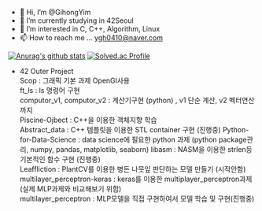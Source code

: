- 👋 Hi, I’m @GihongYim
- 🌱 I’m currently studying in 42Seoul
- 👀 I’m interested in C, C++, Algorithm, Linux
- 📫 How to reach me ... ygh0410@naver.com
<!---- 💞️ I’m looking to collaborate on ....--->

<!---
GihongYim/GihongYim is a ✨ special ✨ repository because its `README.md` (this file) appears on your GitHub profile.
You can click the Preview link to take a look at your changes.
--->
  [![Anurag's github stats](https://github-readme-stats.vercel.app/api?username=GihongYim)](https://github.com/anuraghazra/github-readme-stats)
  [![Solved.ac Profile](http://mazassumnida.wtf/api/generate_badge?boj=ygh0410)](https://solved.ac/ygh0410)

- 42 Outer Project  
  Scop : 그래픽 기본 과제 OpenGl사용  
  ft_ls : ls 명령어 구현  
  computor_v1, computor_v2 : 계산기구현 (python) , v1 단순 계산, v2 벡터연산까지  
  Piscine-Ojbect : C++을 이용한 객체지향 학습  
  Abstract_data : C++ 템플릿을 이용한 STL container 구현 (진행중)
  Python-for-Data-Science : data science에 필요한 python 과제 (python package관리, numpy, pandas, matplotlib, seaborn)
  libasm : NASM을 이용한 strlen등 기본적인 함수 구현 (진행중)    
  Leaffliction : PlantCV를 이용한 병든 나뭇잎 판단하는 모델 만들기 (시작안함)  
  multilayer_perceptron-keras : keras를 이용한 multiplayer_perceptron과제 (실제 MLP과제와 비교해보기 위함)    
  multilayer_perceptron : MLP모델을 직접 구현하여서 모델 학습 및 구현(진행중)
